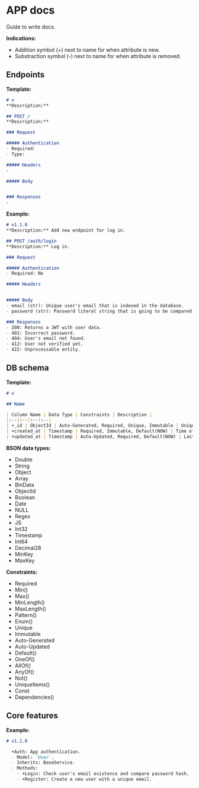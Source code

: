 # APP docs

Guide to write docs.

**Indications:**
- Addition symbol (+) next to name for when attribute is new.
- Substraction symbol (-) next to name for when attribute is removed.

## Endpoints

**Template:**
```md
# v
**Description:**

## POST /
**Description:**

### Request

##### Authentication
- Required:
- Type:

##### Headers
-

##### Body


### Responses
-

```

**Example:**
```md
# v1.1.0
**Description:** Add new endpoint for log in.

## POST /auth/login
**Description:** Log in.

### Request

##### Authentication
- Required: No

##### Headers


##### Body
- email (str): Unique user's email that is indexed in the database.
- password (str): Password literal string that is going to be compared against a hash.

### Responses
- 200: Returns a JWT with user data.
- 401: Incorrect password.
- 404: User's email not found.
- 412: User not verified yet.
- 422: Unprocessable entity.

```

## DB schema

**Template:**


```md
# v

## Name

| Column Name | Data Type | Constraints | Description |
|:--|:--|:--|:--|
| +_id | ObjectId | Auto-Generated, Required, Unique, Immutable | Unique ID for the document among the collection |
| +created_at | Timestamp | Required, Immutable, Default(NOW) | Time of indexation of document in database |
| +updated_at | Timestamp | Auto-Updated, Required, Default(NOW) | Last time the document data was updated |
```

**BSON data types:**
- Double
- String
- Object
- Array
- BinData
- ObjectId
- Boolean
- Date
- NULL
- Regex
- JS
- Int32
- Timestamp
- Int64
- Decimal28
- MinKey
- MaxKey

**Constraints:**
- Required
- Min()
- Max()
- MinLength()
- MaxLength()
- Pattern()
- Enum()
- Unique
- Immutable
- Auto-Generated
- Auto-Updated
- Default()
- OneOf()
- AllOf()
- AnyOf()
- Not()
- UniqueItems()
- Const
- Dependencies()

## Core features

**Example:**

```md
# v1.1.0

- +Auth: App authentication.
  - Model: `User`.
  - Inherits: BaseService.
  - Methods:
    - +Login: Check user's email existence and compare password hash.
    - +Register: Create a new user with a unique email.
```








